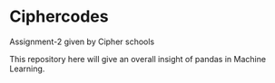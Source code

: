 # Ciphercodes
Assignment-2 given by Cipher schools

This repository here will give an overall insight of pandas in Machine Learning.

